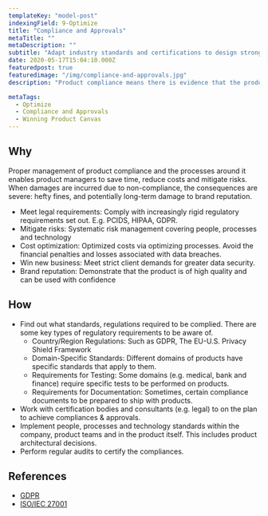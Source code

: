 ```yaml
---
templateKey: "model-post"
indexingField: 9-Optimize
title: "Compliance and Approvals"
metaTitle: ""
metaDescription: ""
subtitle: "Adapt industry standards and certifications to design stronger, safer, more reliable products and getting complaince approvals from relevant authorities and industry bodies (e.g: PCIDS, HIPAA, GDPR etc)."
date: 2020-05-17T15:04:10.000Z
featuredpost: true
featuredimage: "/img/compliance-and-approvals.jpg"
description: "Product compliance means there is evidence that the product meets the essential legal requirements. It is important that product managers understand the difference between quality and compliance. Nearly all industries and countries have standards, regulations that related software products must comply with. So, keeping software products compliant is no small effort. Product certification or product qualification (approvals) is the process of certifying that a certain product has passed performance tests and quality assurance tests, and meets qualification criteria stipulated in contracts, regulations, or specifications (sometimes called 'certification schemes' in the product certification industry).Most common software product compliances include ISO 27001, the international standard for an ISMS (information security management system), provides best practice for an ISMS, a systematic approach consisting of people, processes and technology that helps you protect and manage all the organization’s information through risk management.The EU General Data Protection Regulation (GDPR) requires products/operations to adopt appropriate technical and organizational measures – including policies, procedures and processes – to protect the personal data it processes."

metaTags:
  - Optimize
  - Compliance and Approvals
  - Winning Product Canvas
---
```


## Why
Proper management of product compliance and the processes around it enables product managers to save time, reduce costs and mitigate risks. When damages are incurred due to non-compliance, the consequences are severe: hefty fines, and potentially long-term damage to brand reputation.

- Meet legal requirements:  Comply with increasingly rigid regulatory requirements set out. E.g. PCIDS, HIPAA, GDPR.
- Mitigate risks:  Systematic risk management covering people, processes and technology
- Cost optimization: Optimized costs via optimizing processes. Avoid the financial penalties and losses associated with data breaches.
- Win new business: Meet strict client demands for greater data security.
- Brand reputation:  Demonstrate that the product is of high quality and can be used with confidence


## How

- Find out what standards, regulations required to be complied. There are some key types of regulatory requirements to be aware of.
	- Country/Region Regulations: Such as GDPR, The EU-U.S. Privacy Shield Framework
	- Domain-Specific Standards: Different domains of products have specific standards that apply to them.
	- Requirements for Testing: Some domains (e.g. medical, bank and finance) require specific tests to be performed on products.
	- Requirements for Documentation: Sometimes, certain compliance documents to be prepared to ship with products. 
- Work with certification bodies and consultants (e.g. legal) to on the plan to achieve compliances & approvals.
- Implement people, processes and technology standards within the company, product teams and in the product itself. This includes product architectural decisions.
- Perform regular audits to certify the compliances. 


## References

- [GDPR](https://gdpr-info.eu/)
- [ISO/IEC 27001](https://en.wikipedia.org/wiki/ISO/IEC_27001)
